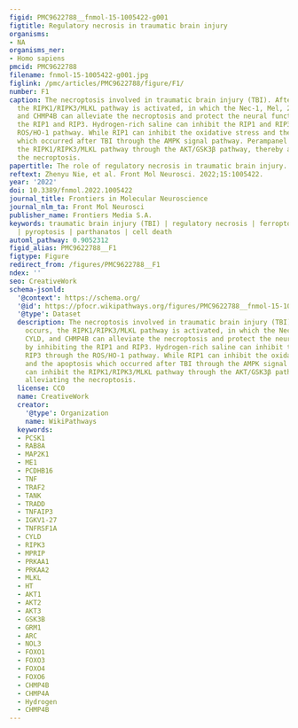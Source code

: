 ```yaml
---
figid: PMC9622788__fnmol-15-1005422-g001
figtitle: Regulatory necrosis in traumatic brain injury
organisms:
- NA
organisms_ner:
- Homo sapiens
pmcid: PMC9622788
filename: fnmol-15-1005422-g001.jpg
figlink: /pmc/articles/PMC9622788/figure/F1/
number: F1
caption: The necroptosis involved in traumatic brain injury (TBI). After TBI occurs,
  the RIPK1/RIPK3/MLKL pathway is activated, in which the Nec-1, Mel, 2-BFI, CYLD,
  and CHMP4B can alleviate the necroptosis and protect the neural function by inhibiting
  the RIP1 and RIP3. Hydrogen-rich saline can inhibit the RIP1 and RIP3 through the
  ROS/HO-1 pathway. While RIP1 can inhibit the oxidative stress and the apoptosis
  which occurred after TBI through the AMPK signal pathway. Perampanel can inhibit
  the RIPK1/RIPK3/MLKL pathway through the AKT/GSK3β pathway, thereby alleviating
  the necroptosis.
papertitle: The role of regulatory necrosis in traumatic brain injury.
reftext: Zhenyu Nie, et al. Front Mol Neurosci. 2022;15:1005422.
year: '2022'
doi: 10.3389/fnmol.2022.1005422
journal_title: Frontiers in Molecular Neuroscience
journal_nlm_ta: Front Mol Neurosci
publisher_name: Frontiers Media S.A.
keywords: traumatic brain injury (TBI) | regulatory necrosis | ferroptosis | necroptosis
  | pyroptosis | parthanatos | cell death
automl_pathway: 0.9052312
figid_alias: PMC9622788__F1
figtype: Figure
redirect_from: /figures/PMC9622788__F1
ndex: ''
seo: CreativeWork
schema-jsonld:
  '@context': https://schema.org/
  '@id': https://pfocr.wikipathways.org/figures/PMC9622788__fnmol-15-1005422-g001.html
  '@type': Dataset
  description: The necroptosis involved in traumatic brain injury (TBI). After TBI
    occurs, the RIPK1/RIPK3/MLKL pathway is activated, in which the Nec-1, Mel, 2-BFI,
    CYLD, and CHMP4B can alleviate the necroptosis and protect the neural function
    by inhibiting the RIP1 and RIP3. Hydrogen-rich saline can inhibit the RIP1 and
    RIP3 through the ROS/HO-1 pathway. While RIP1 can inhibit the oxidative stress
    and the apoptosis which occurred after TBI through the AMPK signal pathway. Perampanel
    can inhibit the RIPK1/RIPK3/MLKL pathway through the AKT/GSK3β pathway, thereby
    alleviating the necroptosis.
  license: CC0
  name: CreativeWork
  creator:
    '@type': Organization
    name: WikiPathways
  keywords:
  - PCSK1
  - RAB8A
  - MAP2K1
  - ME1
  - PCDHB16
  - TNF
  - TRAF2
  - TANK
  - TRADD
  - TNFAIP3
  - IGKV1-27
  - TNFRSF1A
  - CYLD
  - RIPK3
  - MPRIP
  - PRKAA1
  - PRKAA2
  - MLKL
  - HT
  - AKT1
  - AKT2
  - AKT3
  - GSK3B
  - GRM1
  - ARC
  - NOL3
  - FOXO1
  - FOXO3
  - FOXO4
  - FOXO6
  - CHMP4B
  - CHMP4A
  - Hydrogen
  - CHMP4B
---
```

